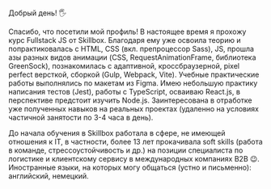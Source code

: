 Добрый день! 🖐

Спасибо, что посетили мой профиль! 
В настоящее время я прохожу курс Fullstack JS от Skillbox. Благодаря ему уже освоила теорию и попрактиковалась с HTML, CSS (вкл. препроцессор Sass), JS, прошла азы разных видов анимации (CSS, RequestAnimationFrame, библиотека GreenSock), познакомилась с адаптивной, кроссбраузерной, pixel perfect версткой, сборкой (Gulp, Webpack, Vite). Учебные практические работы выполнялись по макетам из Figma. Имею небольшую практику написания тестов (Jest), работы с TypeScript, осваиваю React.js, в перспективе предстоит изучить Node.js. Заинтересована в отработке уже полученных навыков на реальных проектах (удаленно на условиях частичной занятости по 3-4 часа в день).

До начала обучения в Skillbox работала в сфере, не имеющей отношения к IT, в частности, более 13 лет прокачивала soft skills (работа в команде, стрессоустойчивость и др.) на позиции специалиста по логистике и клиентскому сервису в международных компаниях В2В 😉. Иностранные языки, на которых могу общаться (устно и письменно): английский, немецкий.

